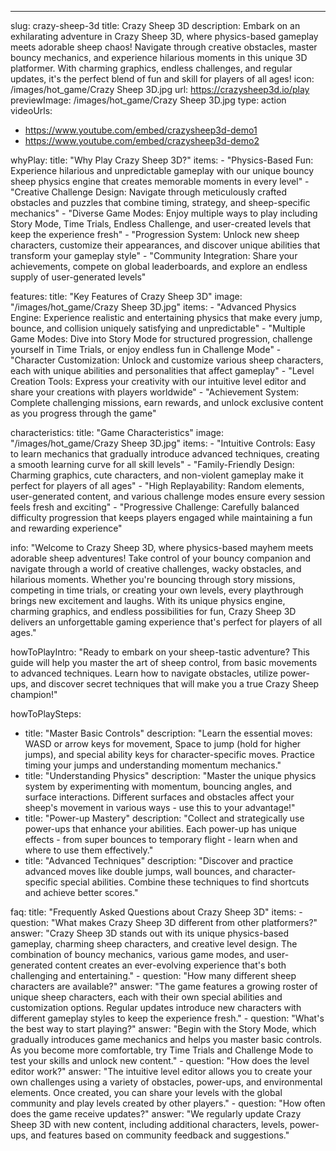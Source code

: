 ---
slug: crazy-sheep-3d
title: Crazy Sheep 3D
description: Embark on an exhilarating adventure in Crazy Sheep 3D, where physics-based gameplay meets adorable sheep chaos! Navigate through creative obstacles, master bouncy mechanics, and experience hilarious moments in this unique 3D platformer. With charming graphics, endless challenges, and regular updates, it's the perfect blend of fun and skill for players of all ages!
icon: /images/hot_game/Crazy Sheep 3D.jpg
url: https://crazysheep3d.io/play
previewImage: /images/hot_game/Crazy Sheep 3D.jpg
type: action
videoUrls:
  - https://www.youtube.com/embed/crazysheep3d-demo1
  - https://www.youtube.com/embed/crazysheep3d-demo2

whyPlay:
  title: "Why Play Crazy Sheep 3D?"
  items:
    - "Physics-Based Fun: Experience hilarious and unpredictable gameplay with our unique bouncy sheep physics engine that creates memorable moments in every level"
    - "Creative Challenge Design: Navigate through meticulously crafted obstacles and puzzles that combine timing, strategy, and sheep-specific mechanics"
    - "Diverse Game Modes: Enjoy multiple ways to play including Story Mode, Time Trials, Endless Challenge, and user-created levels that keep the experience fresh"
    - "Progression System: Unlock new sheep characters, customize their appearances, and discover unique abilities that transform your gameplay style"
    - "Community Integration: Share your achievements, compete on global leaderboards, and explore an endless supply of user-generated levels"

features:
  title: "Key Features of Crazy Sheep 3D"
  image: "/images/hot_game/Crazy Sheep 3D.jpg"
  items:
    - "Advanced Physics Engine: Experience realistic and entertaining physics that make every jump, bounce, and collision uniquely satisfying and unpredictable"
    - "Multiple Game Modes: Dive into Story Mode for structured progression, challenge yourself in Time Trials, or enjoy endless fun in Challenge Mode"
    - "Character Customization: Unlock and customize various sheep characters, each with unique abilities and personalities that affect gameplay"
    - "Level Creation Tools: Express your creativity with our intuitive level editor and share your creations with players worldwide"
    - "Achievement System: Complete challenging missions, earn rewards, and unlock exclusive content as you progress through the game"

characteristics:
  title: "Game Characteristics"
  image: "/images/hot_game/Crazy Sheep 3D.jpg"
  items:
    - "Intuitive Controls: Easy to learn mechanics that gradually introduce advanced techniques, creating a smooth learning curve for all skill levels"
    - "Family-Friendly Design: Charming graphics, cute characters, and non-violent gameplay make it perfect for players of all ages"
    - "High Replayability: Random elements, user-generated content, and various challenge modes ensure every session feels fresh and exciting"
    - "Progressive Challenge: Carefully balanced difficulty progression that keeps players engaged while maintaining a fun and rewarding experience"

info: "Welcome to Crazy Sheep 3D, where physics-based mayhem meets adorable sheep adventures! Take control of your bouncy companion and navigate through a world of creative challenges, wacky obstacles, and hilarious moments. Whether you're bouncing through story missions, competing in time trials, or creating your own levels, every playthrough brings new excitement and laughs. With its unique physics engine, charming graphics, and endless possibilities for fun, Crazy Sheep 3D delivers an unforgettable gaming experience that's perfect for players of all ages."

howToPlayIntro: "Ready to embark on your sheep-tastic adventure? This guide will help you master the art of sheep control, from basic movements to advanced techniques. Learn how to navigate obstacles, utilize power-ups, and discover secret techniques that will make you a true Crazy Sheep champion!"

howToPlaySteps:
  - title: "Master Basic Controls"
    description: "Learn the essential moves: WASD or arrow keys for movement, Space to jump (hold for higher jumps), and special ability keys for character-specific moves. Practice timing your jumps and understanding momentum mechanics."
  - title: "Understanding Physics"
    description: "Master the unique physics system by experimenting with momentum, bouncing angles, and surface interactions. Different surfaces and obstacles affect your sheep's movement in various ways - use this to your advantage!"
  - title: "Power-up Mastery"
    description: "Collect and strategically use power-ups that enhance your abilities. Each power-up has unique effects - from super bounces to temporary flight - learn when and where to use them effectively."
  - title: "Advanced Techniques"
    description: "Discover and practice advanced moves like double jumps, wall bounces, and character-specific special abilities. Combine these techniques to find shortcuts and achieve better scores."

faq:
  title: "Frequently Asked Questions about Crazy Sheep 3D"
  items:
    - question: "What makes Crazy Sheep 3D different from other platformers?"
      answer: "Crazy Sheep 3D stands out with its unique physics-based gameplay, charming sheep characters, and creative level design. The combination of bouncy mechanics, various game modes, and user-generated content creates an ever-evolving experience that's both challenging and entertaining."
    - question: "How many different sheep characters are available?"
      answer: "The game features a growing roster of unique sheep characters, each with their own special abilities and customization options. Regular updates introduce new characters with different gameplay styles to keep the experience fresh."
    - question: "What's the best way to start playing?"
      answer: "Begin with the Story Mode, which gradually introduces game mechanics and helps you master basic controls. As you become more comfortable, try Time Trials and Challenge Mode to test your skills and unlock new content."
    - question: "How does the level editor work?"
      answer: "The intuitive level editor allows you to create your own challenges using a variety of obstacles, power-ups, and environmental elements. Once created, you can share your levels with the global community and play levels created by other players."
    - question: "How often does the game receive updates?"
      answer: "We regularly update Crazy Sheep 3D with new content, including additional characters, levels, power-ups, and features based on community feedback and suggestions." 